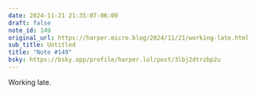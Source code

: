 ```yaml
---
date: 2024-11-21 21:35:07-06:00
draft: false
note_id: 149
original_url: https://harper.micro.blog/2024/11/21/working-late.html
sub_title: Untitled
title: "Note #149"
bsky: https://bsky.app/profile/harper.lol/post/3lbj2dtrzbp2u
---
```


Working late.

